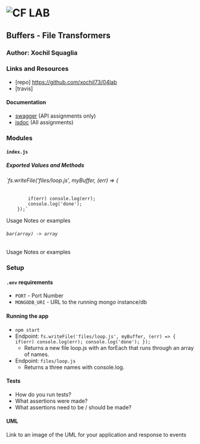 ![CF](http://i.imgur.com/7v5ASc8.png) LAB
=================================================

## Buffers - File Transformers

### Author: Xochil Squaglia

### Links and Resources
* [repo] https://github.com/xochil73/04lab
* [travis]


#### Documentation
* [swagger](http://xyz.com) (API assignments only)
* [jsdoc](http://xyz.com) (All assignments)

### Modules
#### `index.js`
##### Exported Values and Methods

###### `fs.writeFile('files/loop.js', myBuffer, (err) => {
            if(err) console.log(err);
            console.log('done');
        });`
Usage Notes or examples

###### `bar(array) -> array`
Usage Notes or examples

### Setup
#### `.env` requirements
* `PORT` - Port Number
* `MONGODB_URI` - URL to the running mongo instance/db

#### Running the app
* `npm start`
* Endpoint: `fs.writeFile('files/loop.js', myBuffer, (err) => {
                 if(err) console.log(err);
                 console.log('done');
             });`
  * Returns a new file loop.js with an forEach that runs through an array of names.
* Endpoint: `files/loop.js`
  * Returns a three names with console.log.
  
#### Tests
* How do you run tests?
* What assertions were made?
* What assertions need to be / should be made?

#### UML
Link to an image of the UML for your application and response to events
